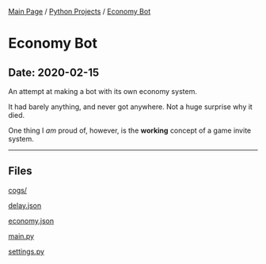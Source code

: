[Main Page](/) / [Python Projects](/python) / [Economy Bot](/python/2020-02-15_Economy_Bot)

# Economy Bot

## Date: 2020-02-15

An attempt at making a bot with its own economy system.

It had barely anything, and never got anywhere. Not a huge surprise why it died.

One thing I *am* proud of, however, is the **working** concept of a game invite system.

-----

## Files

[cogs/](cogs)

[delay.json](delay.json)

[economy.json](economy.json)

[main.py](main.py)

[settings.py](settings.py)